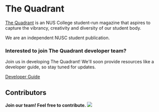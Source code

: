 # The Quadrant

[The Quadrant](https://thequadrant.org) is an NUS College student-run magazine that aspires to capture the vibrancy, creativity and diversity of our student body.

We are an independent NUSC student publication.


### Interested to join The Quadrant developer team?
Join us in developing The Quadrant! We'll soon provide resources like a developer guide, so stay tuned for updates.

[Developer Guide](https://thequadrant.github.io/quadrant)

## Contributors
**Join our team! Feel free to contribute.**
<a href="https://github.com/thequadrant/quadrant/graphs/contributors">
  <img src="https://contrib.rocks/image?repo=thequadrant/quadrant" />
</a>
